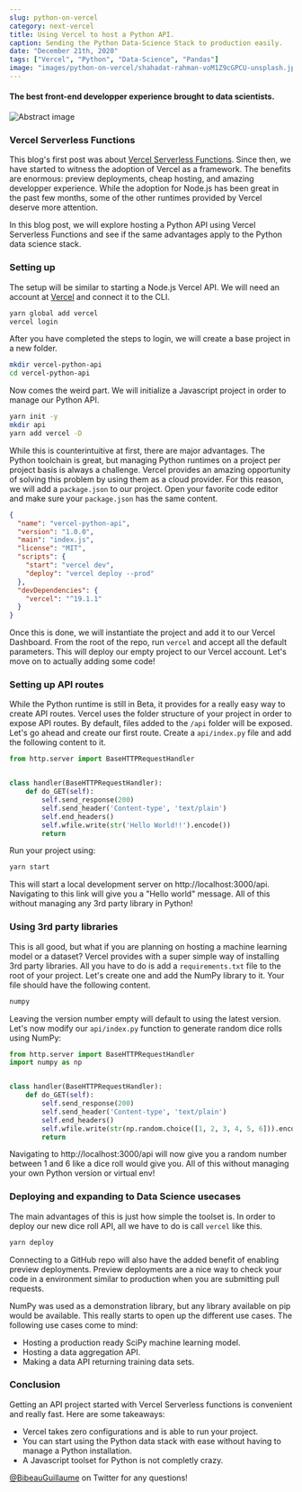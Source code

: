 ```yaml
---
slug: python-on-vercel
category: next-vercel
title: Using Vercel to host a Python API.
caption: Sending the Python Data-Science Stack to production easily.
date: "December 21th, 2020"
tags: ["Vercel", "Python", "Data-Science", "Pandas"]
image: "images/python-on-vercel/shahadat-rahman-voM1Z9cGPCU-unsplash.jpg"
---
```


#### **The best front-end developper experience brought to data scientists.**

![Abstract image](images/python-on-vercel/christopher-burns-Kj2SaNHG-hg-unsplash.jpg)

### **Vercel Serverless Functions**

This blog's first post was about [Vercel Serverless Functions](blog/build-deploy-a-vercel-api). Since then, we have started to witness the adoption of Vercel as a framework. The benefits are enormous: preview deployments, cheap hosting, and amazing developper experience. While the adoption for Node.js has been great in the past few months, some of the other runtimes provided by Vercel deserve more attention.

In this blog post, we will explore hosting a Python API using Vercel Serverless Functions and see if the same advantages apply to the Python data science stack.

### **Setting up**

The setup will be similar to starting a Node.js Vercel API. We will need an account at [Vercel](https://vercel.com/) and connect it to the CLI.

```sh
yarn global add vercel
vercel login
```

After you have completed the steps to login, we will create a base project in a new folder.

```sh
mkdir vercel-python-api
cd vercel-python-api
```

Now comes the weird part. We will initialize a Javascript project in order to manage our Python API.

```sh
yarn init -y
mkdir api
yarn add vercel -D
```

While this is counterintuitive at first, there are major advantages. The Python toolchain is great, but managing Python runtimes on a project per project basis is always a challenge. Vercel provides an amazing opportunity of solving this problem by using them as a cloud provider. For this reason, we will add a `package.json` to our project. Open your favorite code editor and make sure your `package.json` has the same content.

```json
{
  "name": "vercel-python-api",
  "version": "1.0.0",
  "main": "index.js",
  "license": "MIT",
  "scripts": {
    "start": "vercel dev",
    "deploy": "vercel deploy --prod"
  },
  "devDependencies": {
    "vercel": "^19.1.1"
  }
}
```

Once this is done, we will instantiate the project and add it to our Vercel Dashboard. From the root of the repo, run `vercel` and accept all the default parameters. This will deploy our empty project to our Vercel account. Let's move on to actually adding some code!

### **Setting up API routes**

While the Python runtime is still in Beta, it provides for a really easy way to create API routes. Vercel uses the folder structure of your project in order to expose API routes. By default, files added to the `/api` folder will be exposed. Let's go ahead and create our first route. Create a `api/index.py` file and add the following content to it.

```python
from http.server import BaseHTTPRequestHandler


class handler(BaseHTTPRequestHandler):
    def do_GET(self):
        self.send_response(200)
        self.send_header('Content-type', 'text/plain')
        self.end_headers()
        self.wfile.write(str('Hello World!!').encode())
        return
```

Run your project using:

```sh
yarn start
```

This will start a local development server on http://localhost:3000/api. Navigating to this link will give you a "Hello world" message. All of this without managing any 3rd party library in Python!

### **Using 3rd party libraries**

This is all good, but what if you are planning on hosting a machine learning model or a dataset? Vercel provides with a super simple way of installing 3rd party libraries. All you have to do is add a `requirements.txt` file to the root of your project. Let's create one and add the NumPy library to it. Your file should have the following content.

```txt
numpy
```

Leaving the version number empty will default to using the latest version. Let's now modify our `api/index.py` function to generate random dice rolls using NumPy:

```python
from http.server import BaseHTTPRequestHandler
import numpy as np


class handler(BaseHTTPRequestHandler):
    def do_GET(self):
        self.send_response(200)
        self.send_header('Content-type', 'text/plain')
        self.end_headers()
        self.wfile.write(str(np.random.choice([1, 2, 3, 4, 5, 6])).encode())
        return
```

Navigating to http://localhost:3000/api will now give you a random number between 1 and 6 like a dice roll would give you. All of this without managing your own Python version or virtual env!

### **Deploying and expanding to Data Science usecases**

The main advantages of this is just how simple the toolset is. In order to deploy our new dice roll API, all we have to do is call `vercel` like this.

```sh
yarn deploy
```

Connecting to a GitHub repo will also have the added benefit of enabling preview deployments. Preview deployments are a nice way to check your code in a environment similar to production when you are submitting pull requests.

NumPy was used as a demonstration library, but any library available on pip would be available. This really starts to open up the different use cases. The following use cases come to mind:

- Hosting a production ready SciPy machine learning model.
- Hosting a data aggregation API.
- Making a data API returning training data sets.

### **Conclusion**

Getting an API project started with Vercel Serverless functions is convenient and really fast. Here are some takeaways:

- Vercel takes zero configurations and is able to run your project.
- You can start using the Python data stack with ease without having to manage a Python installation.
- A Javascript toolset for Python is not completly crazy.

[@BibeauGuillaume](https://twitter.com/BibeauGuillaume) on Twitter for any questions!
